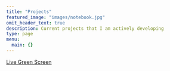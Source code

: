 ```yaml
---
title: "Projects"
featured_image: "images/notebook.jpg"
omit_header_text: true
description: Current projects that I am actively developing
type: page
menu:
  main: {}
---
```


[Live Green Screen](https://github.com/stephensonc/LiveGreenScreen)
